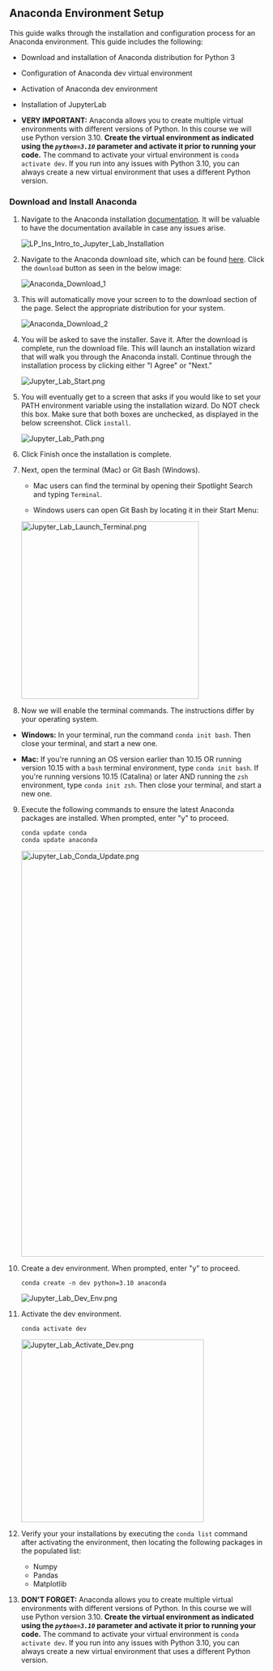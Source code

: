 ## Anaconda Environment Setup

This guide walks through the installation and configuration process for an Anaconda environment. This guide includes the following:

* Download and installation of Anaconda distribution for Python 3

* Configuration of Anaconda dev virtual environment

* Activation of Anaconda dev environment

* Installation of JupyterLab

* **VERY IMPORTANT:** Anaconda allows you to create multiple virtual environments with different versions of Python. In this course we will use Python version 3.10. __Create the virtual environment as indicated using the _`python=3.10`_ parameter and activate it prior to running your code.__ The command to activate your virtual environment is `conda activate dev`. If you run into any issues with Python 3.10, you can always create a new virtual environment that uses a different Python version.

### Download and Install Anaconda

1. Navigate to the Anaconda installation [documentation](https://docs.anaconda.com/anaconda/install/). It will be valuable to have the documentation available in case any issues arise.

    ![LP_Ins_Intro_to_Jupyter_Lab_Installation](Images/Jupyter_Lab_Installation.png)

2. Navigate to the Anaconda download site, which can be found [here](https://www.anaconda.com/distribution/#windows). Click the `download` button as seen in the below image:

    ![Anaconda_Download_1](Images/Anaconda_Download_1.png)

3. This will automatically move your screen to to the download section of the page.  Select the appropriate distribution for your system.

    ![Anaconda_Download_2](Images/Anaconda_Download_2.png)


4. You will be asked to save the installer. Save it. After the download is complete, run the download file. This will launch an installation wizard that will walk you through the Anaconda install. Continue through the installation process by clicking either "I Agree" or "Next."

    ![Jupyter_Lab_Start.png](Images/Jupyter_Lab_Start.png)

5. You will eventually get to a screen that asks if you would like to set your PATH environment variable using the installation wizard. Do NOT check this box. Make sure that both boxes are unchecked, as displayed in the below screenshot. Click `install`.

    ![Jupyter_Lab_Path.png](Images/Jupyter_Lab_Path.png)

6. Click Finish once the installation is complete.

7. Next, open the terminal (Mac) or Git Bash (Windows).

    * Mac users can find the terminal by opening their Spotlight Search and typing `Terminal`.

    * Windows users can open Git Bash by locating it in their Start Menu:

    <img alt=Jupyter_Lab_Launch_Terminal.png src=Images/Jupyter_Lab_Launch_Terminal.png width=350>

8. Now we will enable the terminal commands. The instructions differ by your operating system.

* **Windows:** In your terminal, run the command `conda init bash`. Then close your terminal, and start a new one.

* **Mac:** If you're running an OS version earlier than 10.15 OR running version 10.15 with a `bash` terminal environment, type `conda init bash`. If you're running versions 10.15 (Catalina) or later AND running the `zsh` environment, type `conda init zsh`. Then close your terminal, and start a new one.

9. Execute the following commands to ensure the latest Anaconda packages are installed. When prompted, enter "y" to proceed.

    ```shell
    conda update conda
    conda update anaconda
    ```
    <img alt=Jupyter_Lab_Conda_Update.png src=Images/Jupyter_Lab_Conda_Update.png width=800>
10. Create a dev environment. When prompted, enter "y" to proceed.

    ```shell
    conda create -n dev python=3.10 anaconda
    ```

    ![Jupyter_Lab_Dev_Env.png](Images/Jupyter_Lab_Dev_Env.png)

11. Activate the dev environment.

    ```shell
    conda activate dev
    ```

    <img alt=Jupyter_Lab_Activate_Dev.png src=Images/Jupyter_Lab_Activate_Dev.png width=360>

12. Verify your your installations by executing the `conda list` command after activating the environment, then locating the following packages in the populated list:

    - Numpy
    - Pandas
    - Matplotlib

13. **DON'T FORGET:** Anaconda allows you to create multiple virtual environments with different versions of Python. In this course we will use Python version 3.10. __Create the virtual environment as indicated using the _`python=3.10`_ parameter and activate it prior to running your code.__ The command to activate your virtual environment is `conda activate dev`. If you run into any issues with Python 3.10, you can always create a new virtual environment that uses a different Python version.
